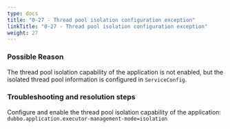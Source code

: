 ```yaml
---
type: docs
title: "0-27 - Thread pool isolation configuration exception"
linkTitle: "0-27 - Thread pool isolation configuration exception"
weight: 27
---
```


### Possible Reason

The thread pool isolation capability of the application is not enabled, but the isolated thread pool information is configured in `ServiceConfig`.

### Troubleshooting and resolution steps

Configure and enable the thread pool isolation capability of the application: `dubbo.application.executor-management-mode=isolation`

<p style="margin-top: 3rem;"> </p>